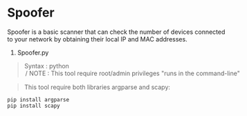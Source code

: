 # Spoofer

Spoofer is a basic scanner that can check the number of devices connected to your network by obtaining their local IP and MAC addresses.

1. Spoofer.py

> Syntax : python <filename> <option> <IP of the default gateway>/<Subnet>
> NOTE : This tool require root/admin privileges "runs in the command-line"
  
> This tool require both libraries argparse and scapy:
  
  ```
  pip install argparse
  pip install scapy
  ```
  
